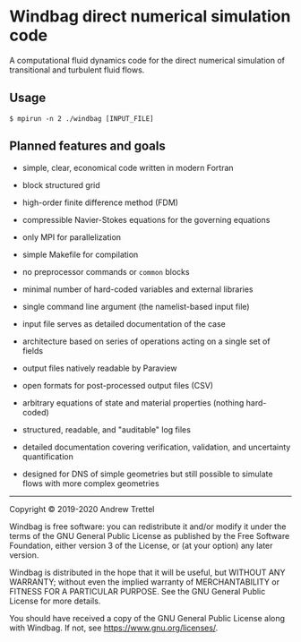 Windbag direct numerical simulation code
========================================

A computational fluid dynamics code for the direct numerical simulation of
transitional and turbulent fluid flows.


Usage
-----

    $ mpirun -n 2 ./windbag [INPUT_FILE]


Planned features and goals
--------------------------

- simple, clear, economical code written in modern Fortran

- block structured grid

- high-order finite difference method (FDM)

- compressible Navier-Stokes equations for the governing equations

- only MPI for parallelization

- simple Makefile for compilation

- no preprocessor commands or `common` blocks

- minimal number of hard-coded variables and external libraries

- single command line argument (the namelist-based input file)

- input file serves as detailed documentation of the case

- architecture based on series of operations acting on a single set of fields

- output files natively readable by Paraview

- open formats for post-processed output files (CSV)

- arbitrary equations of state and material properties (nothing hard-coded)

- structured, readable, and "auditable" log files

- detailed documentation covering verification, validation, and uncertainty
  quantification

- designed for DNS of simple geometries but still possible to simulate flows
  with more complex geometries


-------------------------------------------------------------------------------

Copyright © 2019-2020 Andrew Trettel

Windbag is free software: you can redistribute it and/or modify it under the
terms of the GNU General Public License as published by the Free Software
Foundation, either version 3 of the License, or (at your option) any later
version.

Windbag is distributed in the hope that it will be useful, but WITHOUT ANY
WARRANTY; without even the implied warranty of MERCHANTABILITY or FITNESS FOR A
PARTICULAR PURPOSE.  See the GNU General Public License for more details.

You should have received a copy of the GNU General Public License along with
Windbag.  If not, see <https://www.gnu.org/licenses/>.
